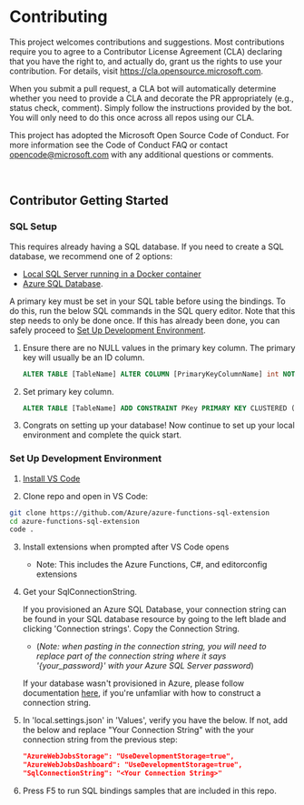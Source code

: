# Contributing

This project welcomes contributions and suggestions. Most contributions require you to agree to a Contributor License Agreement (CLA) declaring that you have the right to, and actually do, grant us the rights to use your contribution. For details, visit https://cla.opensource.microsoft.com.

When you submit a pull request, a CLA bot will automatically determine whether you need to provide a CLA and decorate the PR appropriately (e.g., status check, comment). Simply follow the instructions provided by the bot. You will only need to do this once across all repos using our CLA.

This project has adopted the Microsoft Open Source Code of Conduct. For more information see the Code of Conduct FAQ or contact opencode@microsoft.com with any additional questions or comments.

<br>

## Contributor Getting Started

### SQL Setup

This requires already having a SQL database. If you need to create a SQL database, we recommend one of 2 options:
- [Local SQL Server running in a Docker container](https://docs.microsoft.com/sql/linux/quickstart-install-connect-docker)
- [Azure SQL Database](#Create-Azure-SQL-Database).

A primary key must be set in your SQL table before using the bindings. To do this, run the below SQL commands in the SQL query editor. Note that this step needs to only be done once. If this has already been done, you can safely proceed to [Set Up Development Environment](#set-up-development-environment).

1. Ensure there are no NULL values in the primary key column. The primary key will usually be an ID column.

    ```sql
    ALTER TABLE [TableName] ALTER COLUMN [PrimaryKeyColumnName] int NOT NULL
    ```

2. Set primary key column.

    ```sql
    ALTER TABLE [TableName] ADD CONSTRAINT PKey PRIMARY KEY CLUSTERED ([PrimaryKeyColumn]);
    ```

3. Congrats on setting up your database! Now continue to set up your local environment and complete the quick start.

### Set Up Development Environment

1. [Install VS Code](https://code.visualstudio.com/Download)
   
2. Clone repo and open in VS Code:

```bash
git clone https://github.com/Azure/azure-functions-sql-extension
cd azure-functions-sql-extension
code .
```
3. Install extensions when prompted after VS Code opens
   - Note: This includes the Azure Functions, C#, and editorconfig extensions

4. Get your SqlConnectionString. 
   
    If you provisioned an Azure SQL Database, your connection string can be found in your SQL database resource by going to the left blade and clicking 'Connection strings'. Copy the Connection String.

    - (*Note: when pasting in the connection string, you will need to replace part of the connection string where it says '{your_password}' with your Azure SQL Server password*)

    If your database wasn't provisioned in Azure, please follow documentation [here](https://docs.microsoft.com/sql/connect/homepage-sql-connection-programming), if you're unfamliar with how to construct a connection string.

5. In 'local.settings.json' in 'Values', verify you have the below. If not, add the below and replace "Your Connection String" with the your connection string from the previous step:

    ```json
    "AzureWebJobsStorage": "UseDevelopmentStorage=true",
    "AzureWebJobsDashboard": "UseDevelopmentStorage=true",
    "SqlConnectionString": "<Your Connection String>"
    ```
6. Press F5 to run SQL bindings samples that are included in this repo.